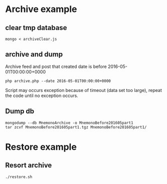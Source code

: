 # Archive example

## clear tmp database
	mongo < archiveClear.js

## archive and dump
Archive feed and post that created date is before 2016-05-01T00:00:00+0000

	php archive.php --date 2016-05-01T00:00:00+0000

Script may occurs exception because of timeout (data set too large), repeat the code until no exception occurs.

## Dump db
	mongodump --db MnemonoArchive -o MnemonoBefore201605part1
	tar zcvf MnemonoBefore201605part1.tgz MnemonoBefore201605part1/

# Restore example
## Resort archive
	./restore.sh